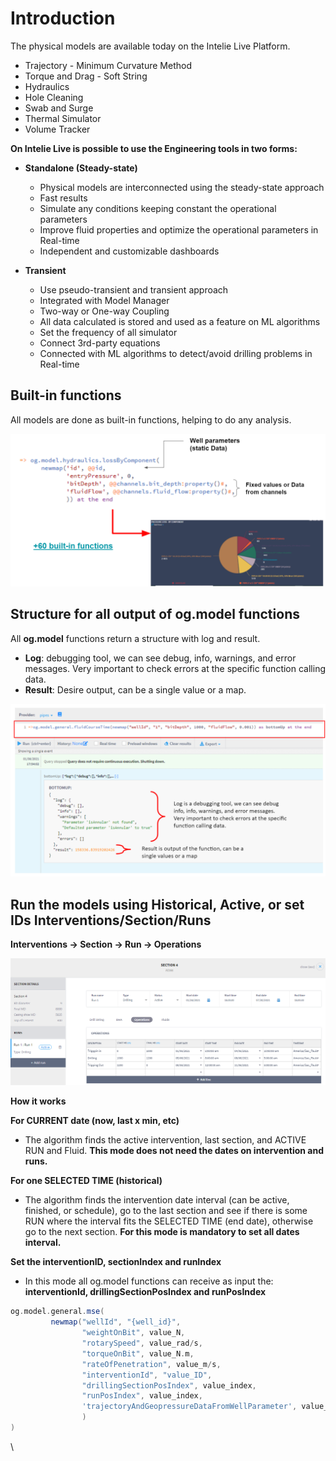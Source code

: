 # Introduction

The physical models are available today on the Intelie Live Platform.

* Trajectory - Minimum Curvature Method
* Torque and Drag  - Soft String
* Hydraulics&#x20;
* Hole Cleaning
* Swab and Surge
* Thermal Simulator
* Volume Tracker

**On Intelie Live is possible to use the Engineering tools in two forms:**&#x20;

*   **Standalone (Steady-state)**

    * Physical models are interconnected using the steady-state approach
    * Fast results
    * Simulate any conditions keeping constant the operational parameters
    * Improve fluid properties and optimize the operational parameters in Real-time
    * Independent and customizable dashboards


* **Transient**
  * Use pseudo-transient and transient approach
  * Integrated with Model Manager
  * Two-way or One-way Coupling&#x20;
  * All data calculated is stored and used as a feature on ML algorithms
  * Set the frequency of all simulator
  * Connect 3rd-party equations
  * Connected with ML algorithms to detect/avoid drilling problems in Real-time

## Built-in functions

All models are done as built-in functions, helping to do any analysis.

![](<../../.gitbook/assets/image (411).png>)

## Structure for all output of og.model functions

All **og.model** functions return a structure with log and result.&#x20;

* **Log**: debugging tool, we can see debug, info, warnings, and error messages. Very important to check errors at the specific function calling data.
* **Result**: Desire output, can be a single value or a map.

![](<../../.gitbook/assets/image (257).png>)

## **Run the models using Historical, Active, or set IDs  Interventions/Section/Runs**

**Interventions -> Section -> Run -> Operations**

![](<../../.gitbook/assets/image (420).png>)

**How it works**

**For CURRENT date (now, last x min, etc)**

* The algorithm finds the active intervention, last section, and ACTIVE RUN and Fluid. **This mode does not need the dates on intervention and runs.**

**For one SELECTED TIME (historical)**

* The algorithm finds the intervention date interval (can be active, finished, or schedule), go to the last section and see if there is some RUN where the interval fits the SELECTED TIME (end date), otherwise go to the next section. **For this mode is mandatory to set all dates interval.**&#x20;

**Set the interventionID, sectionIndex and runIndex**

* In this mode all og.model functions can receive as input the: **interventionId, drillingSectionPosIndex and runPosIndex**

```groovy
og.model.general.mse(
         newmap("wellId", "{well_id}",  
                "weightOnBit", value_N,
                "rotarySpeed", value_rad/s, 
                "torqueOnBit", value_N.m, 
                "rateOfPenetration", value_m/s,
                "interventionId", "value_ID",
                "drillingSectionPosIndex", value_index,
                "runPosIndex", value_index,
                'trajectoryAndGeopressureDataFromWellParameter', value_boolean
                )
)
```

\
